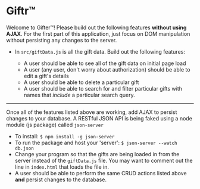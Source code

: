 # Giftr™

Welcome to Gifter™! Please build out the following features **without using AJAX**. For the first part of this application, just focus on DOM manipulation without persisting any changes to the server.

- In `src/giftData.js` is all the gift data. Build out the following features:

  - A user should be able to see all of the gift data on initial page load
  - A user (any user, don't worry about authorization) should be able to edit a gift's details
  - A user should be able to delete a particular gift
  - A user should be able to search for and filter particular gifts with names that _include_ a particular search query.

---

Once all of the features listed above are working, add AJAX to persist changes to your database. A RESTful JSON API is being faked using a node module (js package) called `json-server`

- To install: `$ npm install -g json-server`
- To run the package and host your 'server': `$ json-server --watch db.json`
- Change your program so that the gifts are being loaded in from the server instead of the `giftData.js` file. You may want to comment out the line in `index.html` that loads the file in.
- A user should be able to perform the same CRUD actions listed above **and** persist changes to the database.
